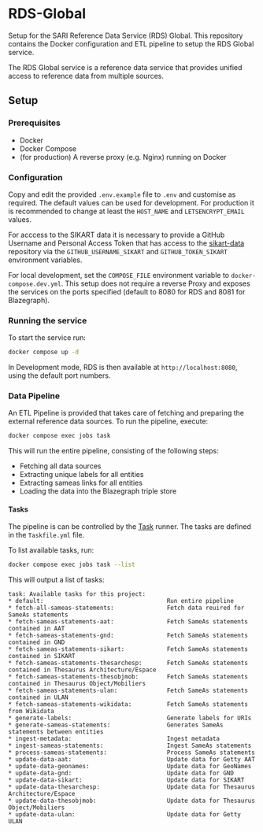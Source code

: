 # RDS-Global

Setup for the SARI Reference Data Service (RDS) Global. This repository contains the Docker configuration and ETL pipeline to setup the RDS Global service. 

The RDS Global service is a reference data service that provides unified access to reference data from multiple sources. 

## Setup

### Prerequisites

- Docker
- Docker Compose
- (for production) A reverse proxy (e.g. Nginx) running on Docker

### Configuration

Copy and edit the provided `.env.example` file to `.env` and customise as required. The default values can be used for development. For production it is recommended to change at least the `HOST_NAME` and `LETSENCRYPT_EMAIL` values.

For acccess to the SIKART data it is necessary to provide a GitHub Username and Personal Access Token that has access to the [sikart-data](https://github.com/swiss-art-research-net/sikart-data) repository via the `GITHUB_USERNAME_SIKART` and `GITHUB_TOKEN_SIKART` environment variables.

For local development, set the `COMPOSE_FILE` environment variable to `docker-compose.dev.yml`. This setup does not require a reverse Proxy and exposes the services on the ports specified (default to 8080 for RDS and 8081 for Blazegraph).

### Running the service

To start the service run:

```bash
docker compose up -d
```

In Development mode, RDS is then available at `http://localhost:8080`, using the default port numbers.

### Data Pipeline

An ETL Pipeline is provided that takes care of fetching and preparing the external reference data sources. To run the pipeline, execute:

```bash
docker compose exec jobs task
```

This will run the entire pipeline, consisting of the following steps:
- Fetching all data sources
- Extracting unique labels for all entities
- Extracting sameas links for all entities
- Loading the data into the Blazegraph triple store

#### Tasks

The pipeline is can be controlled by the [Task](https://taskfile.dev/#/) runner. The tasks are defined in the `Taskfile.yml` file.

To list available tasks, run:

```sh
docker compose exec jobs task --list
```

This will output a list of tasks:
```
task: Available tasks for this project:
* default:                                   Run entire pipeline
* fetch-all-sameas-statements:               Fetch data reuired for SameAs statements
* fetch-sameas-statements-aat:               Fetch SameAs statements contained in AAT
* fetch-sameas-statements-gnd:               Fetch SameAs statements contained in GND
* fetch-sameas-statements-sikart:            Fetch SameAs statements contained in SIKART
* fetch-sameas-statements-thesarchesp:       Fetch SameAs statements contained in Thesaurus Architecture/Espace
* fetch-sameas-statements-thesobjmob:        Fetch SameAs statements contained in Thesaurus Object/Mobiliers
* fetch-sameas-statements-ulan:              Fetch SameAs statements contained in ULAN
* fetch-sameas-statements-wikidata:          Fetch SameAs statements from Wikidata
* generate-labels:                           Generate labels for URIs
* generate-sameas-statements:                Generates SameAs statements between entities
* ingest-metadata:                           Ingest metadata
* ingest-sameas-statements:                  Ingest SameAs statements
* process-sameas-statements:                 Process SameAs statements
* update-data-aat:                           Update data for Getty AAT
* update-data-geonames:                      Update data for GeoNames
* update-data-gnd:                           Update data for GND
* update-data-sikart:                        Update data for SIKART
* update-data-thesarchesp:                   Update data for Thesaurus Architecture/Espace
* update-data-thesobjmob:                    Update data for Thesaurus Object/Mobiliers
* update-data-ulan:                          Update data for Getty ULAN
```
